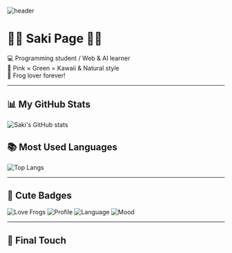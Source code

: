 

![header](https://capsule-render.vercel.app/api?type=waving&color=0:ffb6c1,100:7ed957&height=220&text=Saki🐸Page&fontSize=55&fontColor=fff&animation=twinkling)

# 🌸🐸 Saki Page 💚✨  

💻 Programming student / Web & AI learner  
🌸 Pink × Green = Kawaii & Natural style  
🐸 Frog lover forever!  

---

## 📊 My GitHub Stats
![Saki's GitHub stats](https://github-readme-stats.vercel.app/api?username=sakii-ito&show_icons=true&theme=tokyonight&title_color=ff7eb6&icon_color=7ed957)

## 📚 Most Used Languages
![Top Langs](https://github-readme-stats.vercel.app/api/top-langs/?username=sakii-ito&layout=compact&theme=tokyonight&title_color=ff7eb6&text_color=7ed957)


---

## 🎀 Cute Badges
![Love Frogs](https://img.shields.io/badge/Love-Frogs🐸-7ed957?style=flat-square)
![Profile](https://img.shields.io/badge/Profile-Kawaii💖-ffb6c1?style=flat-square)
![Language](https://img.shields.io/badge/Language-Python🐍-ff99cc)
![Mood](https://img.shields.io/badge/Mood-Happy💚-7ed957)

---

## 🐸 Final Touch
